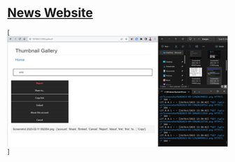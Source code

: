 # [News Website](https://github.com/imvickykumar999/Flask-Image-Upload/blob/main/templates/upload.html)

[![app.py](static/tesseract.png)]
